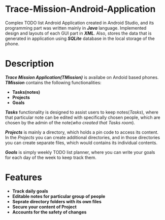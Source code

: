 # Trace-Mission-Android-Application
Complex TODO list Android Application created in Android Studio, and its programming part was written mainly in ***Java*** language. Implemented design and layouts of each GUI part in ***XML***. Also, stores the data that is generated in application using ***SQLite*** database in the local storage of the phone.

# Description
***Trace Mission Application(TMission)*** is availabe on Andoid based phones.  
***TMission*** contains the following functionalities:

- **Tasks(notes)**  
- **Projects**  
- **Goals**  

***Tasks*** functionality is designed to assist users to keep notes(*Tasks*), where that particular note can be edited with specifically chosen people, which are chosen by the admin of the note(*who created that Tasks room*).

***Projects*** is mainly a directory, which holds a pin code to access its content. In the *Projects* you can create additional directories, and in those directories you can create separate files, which would contains its individual contents.

***Goals*** is simply weekly TODO list planner, where you can write your goals for each day of the week to keep track them.

# Features
- **Track daily goals**
- **Editable notes for particular group of people**
- **Seprate directory folders with its own files**
- **Secure your content of Project**
- **Accounts for the safety of changes**
